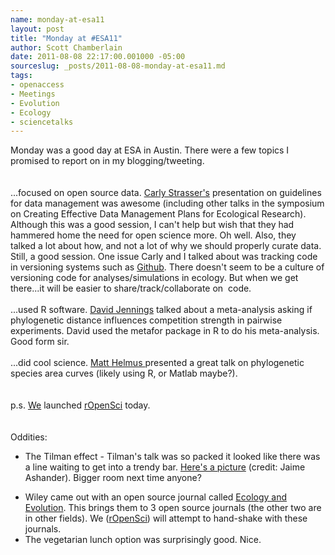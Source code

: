 ```yaml
--- 
name: monday-at-esa11
layout: post
title: "Monday at #ESA11"
author: Scott Chamberlain
date: 2011-08-08 22:17:00.001000 -05:00
sourceslug: _posts/2011-08-08-monday-at-esa11.md
tags: 
- openaccess
- Meetings
- Evolution
- Ecology
- sciencetalks
---
```

Monday was a good day at ESA in Austin.&nbsp;There were a few topics I promised to report on in my blogging/tweeting.<br /><br /><br />...focused on open source data. <a href="http://www.nceas.ucsb.edu/~strasser/Site/Home.html">Carly Strasser's</a> presentation on guidelines for data management was awesome (including other talks in the symposium on Creating Effective Data Management Plans for Ecological Research). Although this was a good session, I can't&nbsp;help but wish that they had hammered home the need for open science more. Oh well. Also, they talked&nbsp;a lot about how, and not a lot of why we should properly curate data. Still, a good session. One issue Carly and I talked about was tracking code in versioning systems such as <a href="https://github.com/">Github</a>. There doesn't seem to be a culture of versioning code for analyses/simulations in ecology. But when we get there...it will be easier to share/track/collaborate on &nbsp;code.<br /><br />...used R software. <a href="http://eco.confex.com/eco/2011/preliminaryprogram/abstract_31982.htm">David Jennings</a>&nbsp;talked about a meta-analysis asking if phylogenetic distance influences competition strength in pairwise experiments. David used the metafor package in R to do his meta-analysis. Good form sir.<br /><br />...did cool science. <a href="http://www.ecologicalevolution.org/people/former-lab-members/matthew-helmus/">Matt Helmus </a>presented a great talk on phylogenetic species area curves (likely using R, or Matlab maybe?).<br /><br /><br />p.s. <a href="http://ropensci.org/developers/">We</a> launched <a href="http://ropensci.org/2011/07/welcome-to-ropensci/">rOpenSci</a> today.<br /><br /><br />Oddities:<br /><ul><li>The Tilman effect - Tilman's talk was so packed it looked like there was a line waiting to get into a trendy bar. <a href="http://www.math.ualberta.ca/~ashander/images/til.jpg">Here's a picture</a>&nbsp;(credit: Jaime Ashander). Bigger room next time anyone?&nbsp;</li>
<li>Wiley came out with an open source journal called <a href="http://onlinelibrary.wiley.com/journal/10.1002/(ISSN)2045-7758">Ecology and Evolution</a>. This brings them to 3 open source journals (the other two are in other fields). We (<a href="http://ropensci.org/">rOpenSci</a>) will attempt to hand-shake with these journals.&nbsp; </li>
<li>The vegetarian lunch option was surprisingly good. Nice.&nbsp;</li>
</ul>
